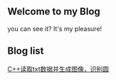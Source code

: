 ## Welcome to my Blog
you can see it?
It's my pleasure!
## Blog list
[C++读取txt数据并生成图像，识别圆](https://yangli-os.github.io//Circle_identify "C++读取txt数据并生成图像，识别圆")

